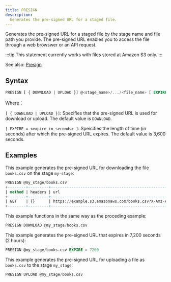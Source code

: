 ```yaml
---
title: PRESIGN
description:
  Generates the pre-signed URL for a staged file.
---
```


Generates the pre-signed URL for a staged file by the stage name and file path you provide. The pre-signed URL enables you to access the file through a web browswer or an API request.

:::tip
This statement currently works with files stored at Amazon S3 only.
:::

See also: [Presign](https://databend.rs/doc/contributing/rfcs/presign)

## Syntax

```sql
PRESIGN [ { DOWNLOAD | UPLOAD }] @<stage_name>/.../<file_name> [ EXPIRE = <expire_in_seconds> ]
```
Where：

`[ { DOWNLOAD | UPLOAD }]`: Specifies that the pre-signed URL is used for download or upload. The default value is `DOWNLOAD`.

`[ EXPIRE = <expire_in_seconds> ]`: Speicifies the length of time (in seconds) after which the pre-signed URL expires. The default value is 3,600 seconds.

## Examples

This example generates the pre-signed URL for downloading the file `books.csv` on the stage `my-stage`:

```sql
PRESIGN @my_stage/books.csv
+--------+---------+---------------------------------------------------------------------------------+
| method | headers | url                                                                             |
+--------+---------+---------------------------------------------------------------------------------+
| GET    | {}      | https://example.s3.amazonaws.com/books.csv?X-Amz-Algorithm=AWS4-HMAC-SHA256&... |
+--------+---------+---------------------------------------------------------------------------------+
```

This example functions in the same way as the proceding example:

```sql
PRESIGN DOWNLOAD @my_stage/books.csv
```

This example generates the pre-signed URL that expires in 7,200 seconds (2 hours):

```sql
PRESIGN @my_stage/books.csv EXPIRE = 7200
```

This example generates the pre-signed URL for uploading a file as `books.csv` to the stage `my_stage`:

```sql
PRESIGN UPLOAD @my_stage/books.csv
```